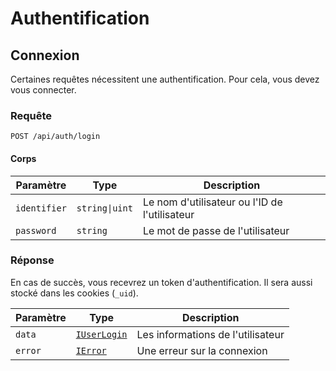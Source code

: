 # Authentification

## Connexion

Certaines requêtes nécessitent une authentification. Pour cela, vous devez vous connecter.

### Requête

```http
POST /api/auth/login
```

#### Corps

| Paramètre | Type | Description |
| --- | --- | --- |
| `identifier` | `string\|uint` | Le nom d'utilisateur ou l'ID de l'utilisateur |
| `password` | `string` | Le mot de passe de l'utilisateur |

### Réponse

En cas de succès, vous recevrez un token d'authentification. Il sera aussi stocké dans les cookies (`_uid`).

| Paramètre | Type | Description |
| --- | --- | --- |
| `data` | [`IUserLogin`](/docs/api/users/typing.html#iuserlogin) | Les informations de l'utilisateur |
| `error` | [`IError`](/docs/api/typing.html#ierror) | Une erreur sur la connexion |
